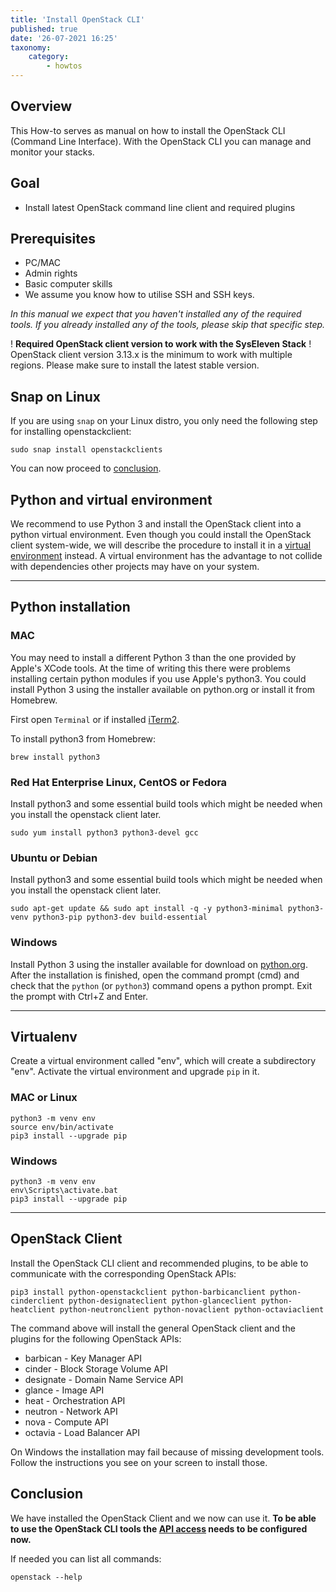 ```yaml
---
title: 'Install OpenStack CLI'
published: true
date: '26-07-2021 16:25'
taxonomy:
    category:
        - howtos
---
```


## Overview

This How-to serves as manual on how to install the OpenStack CLI (Command Line Interface). With the OpenStack CLI you can manage and monitor your stacks.

## Goal

* Install latest OpenStack command line client and required plugins

## Prerequisites

* PC/MAC
* Admin rights
* Basic computer skills
* We assume you know how to utilise SSH and SSH keys.

*In this manual we expect that you haven't installed any of the required tools.
If you already installed any of the tools, please skip that specific step.*

! **Required OpenStack client version to work with the SysEleven Stack**
! OpenStack client version 3.13.x is the minimum to work with multiple regions. Please make sure to install the latest stable version.

## Snap on Linux

If you are using `snap` on your Linux distro, you only need the following step for installing openstackclient:


```shell
sudo snap install openstackclients
```

You can now proceed to [conclusion](#conclusion).

## Python and virtual environment

We recommend to use Python 3 and install the OpenStack client into a python virtual environment.
Even though you could install the OpenStack client system-wide, we will describe the procedure to install it in a [virtual environment](https://docs.python.org/3/tutorial/venv.html) instead. A virtual environment has the advantage to not collide with dependencies other projects may have on your system.

---

## Python installation

### MAC

You may need to install a different Python 3 than the one provided by Apple's XCode tools. At the time of writing this there were problems installing certain python modules if you use Apple's python3. You could install Python 3 using the installer available on python.org or install it from Homebrew.

First open `Terminal` or if installed [iTerm2](https://www.iterm2.com/).

To install python3 from Homebrew:

```shell
brew install python3
```

### Red Hat Enterprise Linux, CentOS or Fedora

Install python3 and some essential build tools which might be needed when you install the openstack client later.

```shell
sudo yum install python3 python3-devel gcc
```

### Ubuntu or Debian

Install python3 and some essential build tools which might be needed when you install the openstack client later.

```shell
sudo apt-get update && sudo apt install -q -y python3-minimal python3-venv python3-pip python3-dev build-essential
```

### Windows

Install Python 3 using the installer available for download on [python.org](https://www.python.org/downloads/).
After the installation is finished, open the command prompt (cmd) and check that the `python` (or `python3`) command opens a python prompt. Exit the prompt with Ctrl+Z and Enter.

---

## Virtualenv

Create a virtual environment called "env", which will create a subdirectory "env". Activate the virtual environment and upgrade `pip` in it.

### MAC or Linux

```shell
python3 -m venv env
source env/bin/activate
pip3 install --upgrade pip
```

### Windows

```batch
python3 -m venv env
env\Scripts\activate.bat
pip3 install --upgrade pip
```

---

## OpenStack Client

Install the OpenStack CLI client and recommended plugins, to be able to communicate with the corresponding OpenStack APIs:

```shell
pip3 install python-openstackclient python-barbicanclient python-cinderclient python-designateclient python-glanceclient python-heatclient python-neutronclient python-novaclient python-octaviaclient
```

The command above will install the general OpenStack client and the plugins for the following OpenStack APIs:

* barbican - Key Manager API
* cinder - Block Storage Volume API
* designate - Domain Name Service API
* glance - Image API
* heat - Orchestration API
* neutron - Network API
* nova - Compute API
* octavia - Load Balancer API

On Windows the installation may fail because of missing development tools. Follow the instructions you see on your screen to install those.

## Conclusion

We have installed the OpenStack Client and we now can use it.
**To be able to use the OpenStack CLI tools the [API access](../../02.Tutorials/02.api-access/docs.en.md) needs to be configured now.**

If needed you can list all commands:

```shell
openstack --help
```

